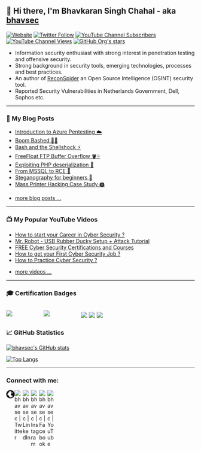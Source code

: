 ## 👋 Hi there, I'm Bhavkaran Singh Chahal - aka [bhavsec][website]


[![Website](https://img.shields.io/website?label=bhavsec.com&style=flat-square&url=https://bhavsec.com/)][website]
[![Twitter Follow](https://img.shields.io/twitter/follow/bhavsec?color=1DA1F2&logo=twitter&style=flat-square)](https://twitter.com/intent/follow?screen_name=bhavsec)
[![YouTube Channel Subscribers](https://img.shields.io/youtube/channel/subscribers/UCwPA3EEX4BRauCmMIAxpV3w?label=Youtube%20Subscribers&style=flat-square)][youtube]
[![YouTube Channel Views](https://img.shields.io/youtube/channel/views/UCwPA3EEX4BRauCmMIAxpV3w?label=Videos%20Views&style=flat-square)][youtube]
[![GitHub Org's stars](https://img.shields.io/github/stars/bhavsec?label=Github%20Stars&style=flat-square)][github]

- Information security enthusiast with strong interest in penetration testing and offensive security.
- Strong background in security tools, emerging technologies, processes and best practices.
- An author of [ReconSpider](https://github.com/bhavsec/reconspider) an Open Source Intelligence (OSINT) security tool.
- Reported Security Vulnerabilities in Netherlands Government, Dell, Sophos etc.

---

### 📕 My Blog Posts

<!-- LIST:START -->
- [Introduction to Azure Pentesting ☁️](https://bhavsec.com/posts/intro-to-azure-pentesting/)
- [Boom Bashed 🧨💥](https://bhavsec.com/posts/boom-bashed/)
- [Bash and the Shellshock ⚡️](https://bhavsec.com/posts/shellshock/)
- [FreeFloat FTP Buffer Overflow 🪣💦](https://bhavsec.com/posts/buff-freefloatftp/)
- [Exploiting PHP deserialization 🔐](https://bhavsec.com/posts/php-deserialization/)
- [From MSSQL to RCE 🚀](https://bhavsec.com/posts/mssql-rce/)
- [Steganography for beginners 🔏](https://bhavsec.com/posts/steganography-beginners/)
- [Mass Printer Hacking Case Study 🖨](https://bhavsec.com/posts/pewdiepie-printerhack/)
<!-- LIST:END -->
- [more blog posts ...](https://bhavsec.com/posts/)

---

### 📺 My Popular YouTube Videos

<!-- LIST:START -->
- [How to start your Career in Cyber Security ?](https://youtu.be/ZSCqdt6EqWw)
- [Mr. Robot - USB Rubber Ducky Setup + Attack Tutorial](https://youtu.be/tqIOsW9ociY)
- [FREE Cyber Security Certifications and Courses](https://youtu.be/jJSMuGwTiHQ)
- [How to get your First Cyber Security Job ?](https://youtu.be/s-9JZBlfddo)
- [How to Practice Cyber Security ?](https://youtu.be/ar70JBIBJT8)
<!-- LIST:END -->
- [more videos ...][youtube]


---

### 🎓 Certification Badges

[<img align="left" width="100px" src="https://bhavsec.com/img/ceh-badge.png"/>](https://aspen.eccouncil.org/VerifyBadge?type=certification&a=KfkCVMZRbFcw3rsbKPF8DZP1eqcq4QFLJP+stohNphI=)
[<img align="left" width="100px" src="https://bhavsec.com/img/cybersecurity-cisco-badge.png"/>](https://www.credly.com/badges/ec563188-d435-4801-8d10-c8e2b7b4d6ff/public_url)
[<img width="100px" src="https://bhavsec.com/img/pcep-badge.png"/>](https://www.credly.com/badges/c9288dec-c864-4da8-9cb8-eacc7b53fa8a)
[<img width="100px" src="https://bhavsec.com/img/sc-900-logo.png"/>](https://www.credly.com/badges/faba37a2-52e5-45c4-aad6-37866b7aaa29?source=linked_in_profile)
[<img width="100px" src="https://bhavsec.com/img/alteredsecurity-logo.png"/>](https://eu.badgr.com/public/assertions/nKkFN53UQ2m_BANVrOERPA?identity__email=bhavsec@gmail.com)
 ---

### 📈 GitHub Statistics

[![bhavsec's GitHub stats](https://github-readme-stats.vercel.app/api?username=bhavsec&show_icons=true&hide=contribs&count_private=true)][github]

[![Top Langs](https://github-readme-stats.vercel.app/api/top-langs/?username=bhavsec&layout=compact)][github]

---

### Connect with me:

[<img align="left" alt="bhavsec.com" width="22px" src="https://raw.githubusercontent.com/iconic/open-iconic/master/svg/globe.svg"/>][website] 
[<img align="left" alt="bhavsec | Twitter" width="22px" src="https://cdn.jsdelivr.net/npm/simple-icons@v3/icons/twitter.svg"/>][twitter]
[<img align="left" alt="bhavsec | LinkedIn" width="22px" src="https://cdn.jsdelivr.net/npm/simple-icons@v3/icons/linkedin.svg"/>][linkedin]
[<img align="left" alt="bhavsec | Instagram" width="22px" src="https://cdn.jsdelivr.net/npm/simple-icons@v3/icons/instagram.svg"/>][instagram]
[<img align="left" alt="bhavsec | Facebook" width="22px" src="https://cdn.jsdelivr.net/npm/simple-icons@v3/icons/facebook.svg"/>][facebook]
[<img align="left" alt="bhavsec | YouTube" width="22px" src="https://cdn.jsdelivr.net/npm/simple-icons@v3/icons/youtube.svg"/>][youtube]

<!-- Reference Links -->

[website]: https://bhavsec.com/
[twitter]: https://twitter.com/bhavsec
[github]: https://github.com/bhavsec
[instagram]: https://instagram.com/bhavsec
[linkedin]: https://linkedin.com/in/bhavsec
[facebook]: https://facebook.com/bhavsec
[youtube]: https://youtube.com/bhavsec
